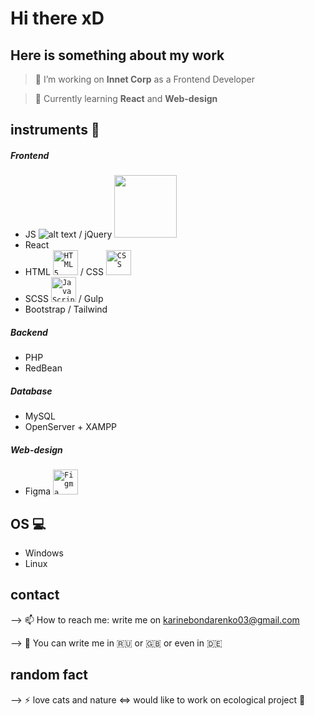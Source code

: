 # Hi there xD

## Here is something about my work

>🔭 I’m working on **Innet Corp** as a Frontend Developer

> 🌱 Currently learning **React** and **Web-design**


## instruments :construction:
<!-- [![Top Langs](https://github-readme-stats.vercel.app/api/top-langs/?username=LivingTribunal18&layout=compact)](https://github.com/anuraghazra/github-readme-stats)
 -->
##### Frontend
- JS ![alt text](https://upload.wikimedia.org/wikipedia/commons/thumb/9/99/Unofficial_JavaScript_logo_2.svg/1200px-Unofficial_JavaScript_logo_2.svg.png) / jQuery <img src="https://upload.wikimedia.org/wikipedia/commons/thumb/9/99/Unofficial_JavaScript_logo_2.svg/1200px-Unofficial_JavaScript_logo_2.svg.png" width="100px" height="100px" />
- React
- HTML <code><img alt="HTML5" width="40px" src="https://image.flaticon.com/icons/svg/226/226269.svg" /></code> / CSS <code><img alt="CSS" width="40px" src="https://image.flaticon.com/icons/svg/732/732190.svg" /></code>
- SCSS <code><img alt="JavaScript" width="40px" src="https://cdn.worldvectorlogo.com/logos/javascript.svg" /></code> / Gulp
- Bootstrap / Tailwind

##### Backend
- PHP 
- RedBean

##### Database
- MySQL 
- OpenServer + XAMPP 

##### Web-design
- Figma <code><img alt="Figma" width="40px" height="40px" src="https://cdn.worldvectorlogo.com/logos/figma-1.svg" /></code>


## OS :computer:
- Windows
- Linux


## contact
--> 📫 How to reach me: write me on karinebondarenko03@gmail.com

--> :round_pushpin: You can write me in  :ru:  or  :gb:  or  even in  :de:


## random fact
--> ⚡ love cats and nature <=> would like to work on ecological project :evergreen_tree:

